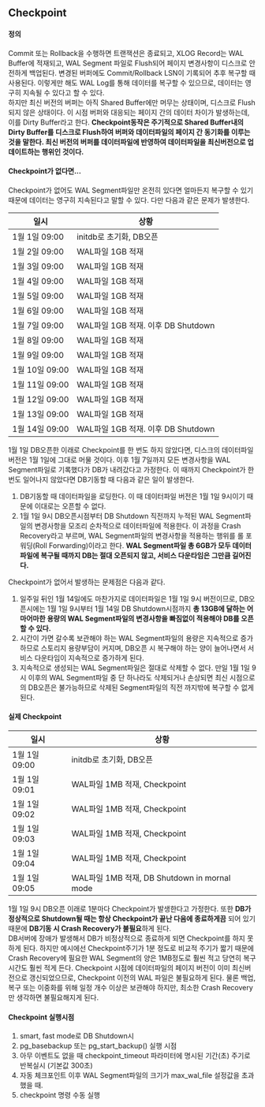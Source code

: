 ## Checkpoint

#### 정의
Commit 또는 Rollback을 수행하면 트랜잭션은 종료되고, XLOG Record는 WAL Buffer에 적재되고, WAL Segment 파일로 Flush되어 페이지 변경사항이 디스크로 안전하게 백업된다. 변경된 버퍼에도 Commit/Rollback LSN이 기록되어 추후 복구할 때 사용된다. 이렇게만 해도 WAL Log를 통해 데이터를 복구할 수 있으므로, 데이터는 영구히 지속될 수 있다고 할 수 있다.      
하지만 최신 버전의 버퍼는 아직 Shared Buffer에만 머무는 상태이며, 디스크로 Flush되지 않은 상태이다. 이 시점 버퍼와 대응되는 페이지 간의 데이터 차이가 발생하는데, 이를 Dirty Buffer라고 한다. **Checkpoint동작은 주기적으로 Shared Buffer내의 Dirty Buffer를 디스크로 Flush하여 버퍼와 데이터파일의 페이지 간 동기화를 이루는 것을 말한다. 최신 버전의 버퍼를 데이터파일에 반영하여 데이터파일을 최신버전으로 업데이트하는 행위인 것이다.**

#### Checkpoint가 없다면...
Checkpoint가 없어도 WAL Segment파일만 온전히 있다면 얼마든지 복구할 수 있기 때문에 데이터는 영구히 지속된다고 말할 수 있다. 다만 다음과 같은 문제가 발생한다.

| 일시 | 상황 |
| --- | --- |
| 1월 1일 09:00 | initdb로 초기화, DB오픈 | 
| 1월 2일 09:00 | WAL파일 1GB 적재 | 
| 1월 3일 09:00 | WAL파일 1GB 적재 | 
| 1월 4일 09:00 | WAL파일 1GB 적재 | 
| 1월 5일 09:00 | WAL파일 1GB 적재 | 
| 1월 6일 09:00 | WAL파일 1GB 적재 | 
| 1월 7일 09:00 | WAL파일 1GB 적재. 이후 DB Shutdown |
| 1월 8일 09:00 | WAL파일 1GB 적재 | 
| 1월 9일 09:00 | WAL파일 1GB 적재 | 
| 1월 10일 09:00 | WAL파일 1GB 적재 | 
| 1월 11일 09:00 | WAL파일 1GB 적재 | 
| 1월 12일 09:00 | WAL파일 1GB 적재 | 
| 1월 13일 09:00 | WAL파일 1GB 적재 | 
| 1월 14일 09:00 | WAL파일 1GB 적재. 이후 DB Shutdown | 

1월 1일 DB오픈한 이래로 Checkpoint를 한 번도 하지 않았다면, 디스크의 데이터파일 버전은 1월 1일에 그대로 머물 것이다. 이후 1월 7일까지 모든 변경사항을 WAL Segment파일로 기록했다가 DB가 내려갔다고 가정한다. 이 때까지 Checkpoint가 한 번도 일어나지 않았다면 DB기동할 때 다음과 같은 일이 발생한다.    
1. DB기동할 때 데이터파일을 로딩한다. 이 때 데이터파일 버전은 1월 1일 9시이기 때문에 이대로는 오픈할 수 없다.
2. 1월 1일 9시 DB오픈시점부터 DB Shutdown 직전까지 누적된 WAL Segment파일의 변경사항을 모조리 순차적으로 데이터파일에 적용한다. 이 과정을 Crash Recovery라고 부르며, WAL Segment파일의 변경사항을 적용하는 행위를 롤 포워딩(Roll Forwarding)이라고 한다. **WAL Segment파일 총 6GB가 모두 데이터파일에 복구될 때까지 DB는 절대 오픈되지 않고, 서비스 다운타임은 그만큼 길어진다.**

Checkpoint가 없어서 발생하는 문제점은 다음과 같다.
1. 일주일 뒤인 1월 14일에도 마찬가지로 데이터파일은 1월 1일 9시 버전이므로, DB오픈시에는 1월 1일 9시부터 1월 14일 DB Shutdown시점까지 **총 13GB에 달하는 어마어마한 용량의 WAL Segment파일의 변경사항을 빠짐없이 적용해야 DB를 오픈할 수 있다.**         
2. 시간이 가면 갈수록 보관해야 하는 WAL Segment파일의 용량은 지속적으로 증가하므로 스토리지 용량부담이 커지며, DB오픈 시 복구해야 하는 양이 늘어나면서 서비스 다운타임이 지속적으로 증가하게 된다.
3. 지속적으로 생성되는 WAL Segment파일은 절대로 삭제할 수 없다. 만일 1월 1일 9시 이후의 WAL Segment파일 중 단 하나라도 삭제되거나 손상되면 최신 시점으로의 DB오픈은 불가능하므로 삭제된 Segment파일의 직전 까지밖에 복구할 수 없게 된다.
  
#### 실제 Checkpoint
| 일시 | 상황 |
| --- | --- |
| 1월 1일 09:00 | initdb로 초기화, DB오픈 | 
| 1월 1일 09:01 | WAL파일 1MB 적재, Checkpoint | 
| 1월 1일 09:02 | WAL파일 1MB 적재, Checkpoint | 
| 1월 1일 09:03 | WAL파일 1MB 적재, Checkpoint | 
| 1월 1일 09:04 | WAL파일 1MB 적재, Checkpoint | 
| 1월 1일 09:05 | WAL파일 1MB 적재, DB Shutdown in mornal mode | 

1월 1일 9시 DB오픈 이래로 1분마다 Checkpoint가 발생한다고 가정한다. 또한 **DB가 정상적으로 Shutdown될 때는 항상 Checkpoint가 끝난 다음에 종료하게끔** 되어 있기 때문에 **DB기동 시 Crash Recovery가 불필요**하게 된다.      
DB서버에 장애가 발생해서 DB가 비정상적으로 종료하게 되면 Checkpoint를 하지 못하게 된다. 하지만 예시에선 Checkpoint주기가 1분 정도로 비교적 주기가 짧기 때문에 Crash Recovery에 필요한 WAL Segment의 양은 1MB정도로 훨씬 적고 당연히 복구시간도 훨씬 적게 든다. Checkpoint 시점에 데이터파일의 페이지 버전이 이미 최신버전으로 갱신되었으므로, Checkpoint 이전의 WAL 파일은 불필요하게 된다. 물론 백업, 복구 또는 이중화를 위해 일정 개수 이상은 보관해야 하지만, 최소한 Crash Recovery만 생각하면 불필요해지게 된다.

#### Checkpoint 실행시점
1. smart, fast mode로 DB Shutdown시
2. pg_basebackup 또는 pg_start_backup() 실행 시점
3. 아무 이벤트도 없을 때 checkpoint_timeout 파라미터에 명시된 기간(초) 주기로 반복실시 (기본값 300초)
4. 자동 체크포인트 이후 WAL Segment파일의 크기가 max_wal_file 설정값을 초과했을 때.
5. checkpoint 명령 수동 실행

